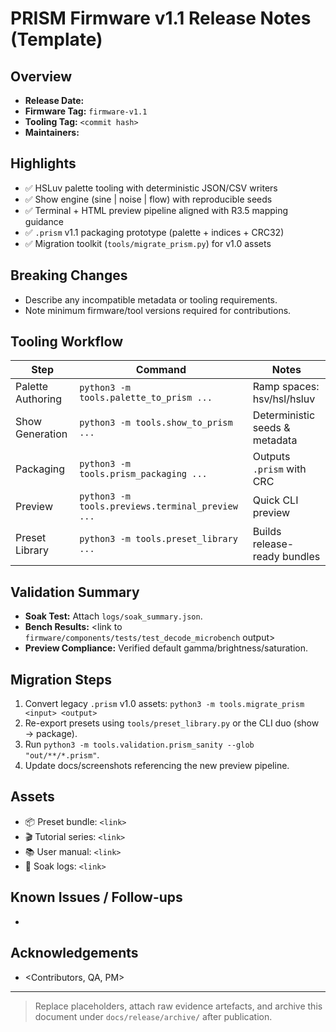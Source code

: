# PRISM Firmware v1.1 Release Notes (Template)

## Overview

- **Release Date:** <YYYY-MM-DD>
- **Firmware Tag:** `firmware-v1.1`
- **Tooling Tag:** `<commit hash>`
- **Maintainers:** <names>

## Highlights

- ✅ HSLuv palette tooling with deterministic JSON/CSV writers
- ✅ Show engine (sine | noise | flow) with reproducible seeds
- ✅ Terminal + HTML preview pipeline aligned with R3.5 mapping guidance
- ✅ `.prism` v1.1 packaging prototype (palette + indices + CRC32)
- ✅ Migration toolkit (`tools/migrate_prism.py`) for v1.0 assets

## Breaking Changes

- Describe any incompatible metadata or tooling requirements.
- Note minimum firmware/tool versions required for contributions.

## Tooling Workflow

| Step | Command | Notes |
| --- | --- | --- |
| Palette Authoring | `python3 -m tools.palette_to_prism ...` | Ramp spaces: hsv/hsl/hsluv |
| Show Generation | `python3 -m tools.show_to_prism ...` | Deterministic seeds & metadata |
| Packaging | `python3 -m tools.prism_packaging ...` | Outputs `.prism` with CRC |
| Preview | `python3 -m tools.previews.terminal_preview ...` | Quick CLI preview |
| Preset Library | `python3 -m tools.preset_library ...` | Builds release-ready bundles |

## Validation Summary

- **Soak Test:** <insert summary.> Attach `logs/soak_summary.json`.
- **Bench Results:** <link to `firmware/components/tests/test_decode_microbench` output>
- **Preview Compliance:** Verified default gamma/brightness/saturation.

## Migration Steps

1. Convert legacy `.prism` v1.0 assets: `python3 -m tools.migrate_prism <input> <output>`
2. Re-export presets using `tools/preset_library.py` or the CLI duo (show → package).
3. Run `python3 -m tools.validation.prism_sanity --glob "out/**/*.prism"`.
4. Update docs/screenshots referencing the new preview pipeline.

## Assets

- 📦 Preset bundle: `<link>`
- 🎬 Tutorial series: `<link>`
- 📚 User manual: `<link>`
- 🧪 Soak logs: `<link>`

## Known Issues / Follow-ups

- <List open tickets or post-release tasks>

## Acknowledgements

- <Contributors, QA, PM>

---

> Replace placeholders, attach raw evidence artefacts, and archive this document under `docs/release/archive/` after publication.
